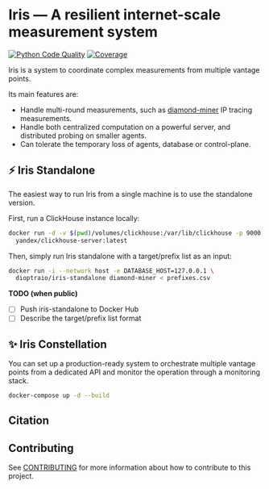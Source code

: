# Iris — A resilient internet-scale measurement system

[![Python Code Quality](https://github.com/dioptra-io/iris/actions/workflows/quality.yml/badge.svg)](https://github.com/dioptra-io/iris/actions/workflows/quality.yml)
[![Coverage](https://img.shields.io/codecov/c/github/dioptra-io/iris?logo=codecov&logoColor=white&token=TC1WVMZORG)](https://app.codecov.io/gh/dioptra-io/iris)

Iris is a system to coordinate complex measurements from multiple vantage points.

Its main features are:
- Handle multi-round measurements, such as [diamond-miner](https://github.com/dioptra-io/diamond-miner) IP tracing measurements.
- Handle both centralized computation on a powerful server, and distributed probing on smaller agents.
- Can tolerate the temporary loss of agents, database or control-plane.

## ⚡ Iris Standalone

The easiest way to run Iris from a single machine is to use the standalone version.

First, run a ClickHouse instance locally:
```bash
docker run -d -v $(pwd)/volumes/clickhouse:/var/lib/clickhouse -p 9000:9000
  yandex/clickhouse-server:latest
```

Then, simply run Iris standalone with a target/prefix list as an input:
```bash
docker run -i --network host -e DATABASE_HOST=127.0.0.1 \
  dioptraio/iris-standalone diamond-miner < prefixes.csv
```

**TODO (when public)**
- [ ] Push iris-standalone to Docker Hub
- [ ] Describe the target/prefix list format

## ✨ Iris Constellation

You can set up a production-ready system to orchestrate multiple vantage points from a dedicated API and monitor the operation through a monitoring stack.

```bash
docker-compose up -d --build
```


## Citation

## Contributing

See [CONTRIBUTING](CONTRIBUTING.md) for more information about how to contribute to this project.
